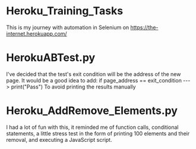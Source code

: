# Heroku_Training_Tasks
This is my journey with automation in Selenium on https://the-internet.herokuapp.com/

# HerokuABTest.py
I've decided that the test's exit condition will be the address of the new page. It would be a good idea to add:
if page_address == exit_condition ---> print("Pass")
To avoid printing the results manually

# Heroku_AddRemove_Elements.py
I had a lot of fun with this, it reminded me of function calls, conditional statements, a little stress test in the form of printing 100 elements and their removal, and executing a JavaScript script.
